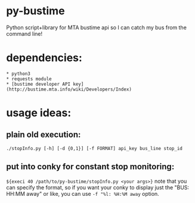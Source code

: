 # py-bustime
Python script+library for MTA bustime api so I can catch my bus from the command line!

# dependencies:
    * python3
    * requests module
    * [bustime developer API key](http://bustime.mta.info/wiki/Developers/Index)

# usage ideas:

## plain old execution:
`./stopInfo.py [-h] [-d {0,1}] [-f FORMAT] api_key bus_line stop_id`

## put into conky for constant stop monitoring:
`${execi 40 /path/to/py-bustime/stopInfo.py <your args>}`
note that you can specify the format, so if you want your conky to display just
the "BUS: HH:MM away" or like, you can use `-f "%l: %H:%M away` option.
